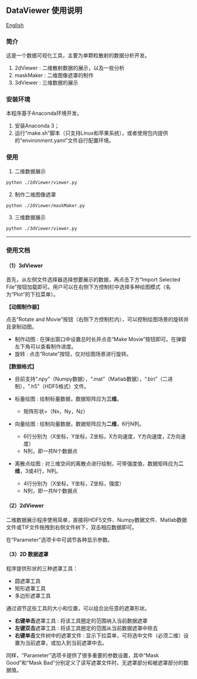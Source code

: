 ## DataViewer 使用说明
[English](https://github.com/estonshi/DataViewer/blob/master/README-en.md)

### 简介
这是一个数据可视化工具，主要为单颗粒散射的数据分析开发。

1. 2dViewer : 二维散射数据的展示，以及一些分析
2. maskMaker : 二维图像遮罩的制作
3. 3dViewer : 三维数据的展示

### 安装环境
本程序基于Anaconda环境开发。

1. 安装Anaconda 3；
2. 运行“make.sh”脚本（只支持Linux和苹果系统），或者使用包内提供的“environment.yaml”文件自行配置环境。

### 使用

1. 二维数据展示

```bash
python ./2dViewer/viewer.py
```

2. 制作二维图像遮罩

```bash
python ./2dViewer/maskMaker.py
```

3. 三维数据展示

```bash
python ./3dViewer/viewer.py
```

---

### 使用文档

#### （1）3dViewer

首先，从左侧文件选择器选择想要展示的数据，再点击下方“Import Selected File”按钮加载即可。用户可以在右侧下方控制栏中选择多种绘图模式（名为“Plot”的下拉菜单）。

**【动图制作器】**

点击“Rotate and Movie”按钮（右侧下方控制栏内），可以控制绘图场景的旋转并且录制动图。

* 制作动图 : 在弹出窗口中设置总时长并点击“Make Movie”按钮即可。在弹窗左下角可以查看制作进度。
* 旋转 : 点击“Rotate”按钮，仅对绘图场景进行旋转。

**【数据格式】**

* 目前支持“.npy”（Numpy数据），“.mat”（Matlab数据），“.bin”（二进制），".h5"（HDF5格式）文件。

* 标量绘图 : 绘制标量数据，数据矩阵应为**三维**。
	* 矩阵形状=（Nx，Ny，Nz）
* 向量绘图 : 绘制向量数据，数据矩阵应为**二维**，6行N列。
	* 6行分别为（X坐标，Y坐标，Z坐标，X方向速度，Y方向速度，Z方向速度）
	* N列，即一共N个数据点
* 离散点绘图 : 对三维空间的离散点进行绘制，可带强度值，数据矩阵应为**二维**，3或4行，N列。
	* 4行分别为（X坐标，Y坐标，Z坐标，强度）
	* N列，即一共N个数据点

#### （2）2dViewer

二维数据展示程序使用简单，直接将HDF5文件、Numpy数据文件、Matlab数据文件或TIF文件拖拽到右侧文件树下，双击相应数据即可。

在“Parameter”选项卡中可调节各种显示参数。

#### （3）2D 数据遮罩

程序提供形状的三种遮罩工具：

* 圆遮罩工具
* 矩形遮罩工具
* 多边形遮罩工具

通过调节这些工具的大小和位置，可以组合出任意的遮罩形状。

* **右键单击**遮罩工具 : 将该工具圈定的范围纳入当前数据遮罩
* **左键双击**遮罩工具 : 将该工具圈定的范围从当前数据遮罩中除去
* **右键单击**文件树中的遮罩文件 : 显示下拉菜单，可将选中文件（必须二维）设置为当前遮罩，或加入到当前遮罩中去。

同样，“Parameter”选项卡提供了很多重要的参数设置，其中“Mask Good”和“Mask Bad”分别定义了读写遮罩文件时，无遮罩部分和被遮罩部分的数据值。
